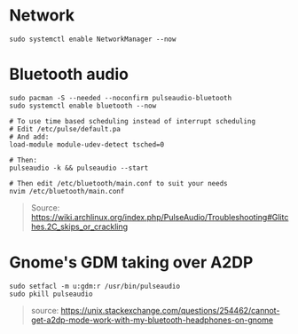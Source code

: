 # Network

    sudo systemctl enable NetworkManager --now

# Bluetooth audio

    sudo pacman -S --needed --noconfirm pulseaudio-bluetooth
    sudo systemctl enable bluetooth --now

    # To use time based scheduling instead of interrupt scheduling
    # Edit /etc/pulse/default.pa
    # And add:
    load-module module-udev-detect tsched=0

    # Then:
    pulseaudio -k && pulseaudio --start

    # Then edit /etc/bluetooth/main.conf to suit your needs
    nvim /etc/bluetooth/main.conf


> Source: https://wiki.archlinux.org/index.php/PulseAudio/Troubleshooting#Glitches.2C_skips_or_crackling

# Gnome's GDM taking over A2DP

    sudo setfacl -m u:gdm:r /usr/bin/pulseaudio
    sudo pkill pulseaudio

> source: https://unix.stackexchange.com/questions/254462/cannot-get-a2dp-mode-work-with-my-bluetooth-headphones-on-gnome

